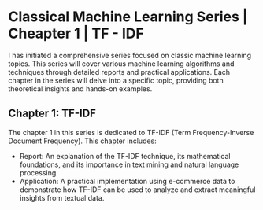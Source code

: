 # Classical Machine Learning Series | Cheapter 1 | TF - IDF 
I has initiated a comprehensive series focused on classic machine learning topics. This series will cover various machine learning algorithms and techniques through detailed reports and practical applications. Each chapter in the series will delve into a specific topic, providing both theoretical insights and hands-on examples.

## Chapter 1: TF-IDF
The chapter 1 in this series is dedicated to TF-IDF (Term Frequency-Inverse Document Frequency). This chapter includes:

* Report: An explanation of the TF-IDF technique, its mathematical foundations, and its importance in text mining and natural language processing.
* Application: A practical implementation using e-commerce data to demonstrate how TF-IDF can be used to analyze and extract meaningful insights from textual data.

